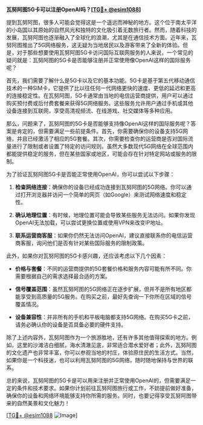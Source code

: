 **瓦努阿图5G卡可以注册OpenAI吗？[[TG💪+ @esim1088](https://t.me/s/esim1088)]**

提到瓦努阿图，很多人可能会觉得这是一个遥远而神秘的地方。这个位于南太平洋的小岛国以其原始的自然风光和独特的文化吸引着无数旅行者。然而，随着科技的发展，瓦努阿图也逐渐融入了全球化的浪潮，尤其是在通信技术方面。近年来，瓦努阿图推出了5G网络服务，这无疑为当地居民以及游客带来了全新的体验。但是，对于那些想要使用瓦努阿图5G卡访问国际互联网服务的人来说，一个常见的疑问就是：瓦努阿图的5G卡是否能够注册并正常使用像OpenAI这样的国际服务呢？

首先，我们需要了解什么是5G卡以及它的基本功能。5G卡是基于第五代移动通信技术的一种SIM卡，它提供了比以往任何一代网络更快的速度、更低的延迟和更高的连接稳定性。在瓦努阿图，5G卡通常由当地的电信运营商提供，用户可以通过购买预付费或后付费套餐来获得5G网络服务。这些服务允许用户通过手机或其他设备连接到互联网，享受高清视频流、在线游戏、社交媒体等多种应用。

那么，问题来了，瓦努阿图的5G卡是否能够支持像OpenAI这样的国际服务呢？答案是肯定的，但需要满足一些前提条件。首先，你需要确保你的设备支持5G网络，并且已经激活了相应的5G套餐。其次，你需要检查你的运营商是否对国际流量进行了限制或者设置了特定的访问规则。虽然大多数现代5G网络在全球范围内都能提供稳定的服务，但在某些国家或地区，可能会存在针对特定网站或服务的限制。

为了验证瓦努阿图5G卡是否能正常使用OpenAI，你可以尝试以下步骤：

1. **检查网络连接**：确保你的设备已经成功连接到瓦努阿图的5G网络。你可以通过打开浏览器并访问一个简单的网页（如Google）来测试网络速度和稳定性。
   
2. **确认地理位置**：有时候，地理位置可能会导致某些服务无法访问。如果你发现OpenAI无法加载，可以尝试更换位置或使用VPN来改变IP地址。

3. **联系运营商客服**：如果你仍然无法访问OpenAI，建议直接联系你的电信运营商客服，询问他们是否有针对某些国际服务的限制政策。

此外，如果你对瓦努阿图的5G卡感兴趣，还应该考虑以下几个因素：

- **价格与套餐**：不同的运营商提供的5G套餐价格和服务内容可能有所不同。你需要根据自己的需求选择最合适的方案。
  
- **信号覆盖范围**：虽然瓦努阿图的5G网络正在逐步扩展，但并不是所有地区都能享受到高质量的5G服务。在购买之前，最好先查询一下你所在区域的信号覆盖情况。

- **设备兼容性**：并非所有的手机和平板电脑都支持5G网络。在购买5G卡之前，请务必确认你的设备是否具备必要的硬件支持。

除了上述内容外，瓦努阿图作为一个旅游胜地，还有许多其他值得探索的地方。例如，这里的沙滩洁白细腻，海水清澈见底，非常适合潜水爱好者；此外，瓦努阿图的文化遗产也非常丰富，你可以参观当地的村庄，体验原住民的生活方式。当然，如果你是一个科技迷，也可以利用瓦努阿图的5G网络，随时随地保持与世界的联系。

总的来说，瓦努阿图的5G卡是可以用来注册并正常使用OpenAI的，但需要满足一定的条件和技术要求。如果你计划前往瓦努阿图旅行或工作，不妨提前做好准备，确保你的设备和网络环境能够支持你所需的服务。同时，也要记得享受瓦努阿图带来的自然美景和文化魅力！

[[TG💪+ @esim1088](https://t.me/s/esim1088) ![Image](https://i.postimg.cc/4NQfJmqS/Snipaste-2025-05-13-00-14-12.png)]